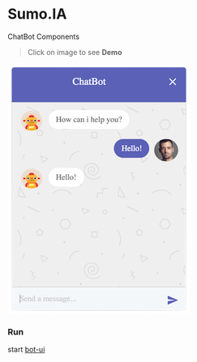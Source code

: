 Sumo.IA
=======

ChatBot Components

> Click on image to see **Demo**

[![ChatBot Live Demo](./bot-ui/screenshot.png)](https://xmlking.github.io/sumo.ai/bot-ui/dist/index.html)


### Run
start [bot-ui](./bot-ui)
